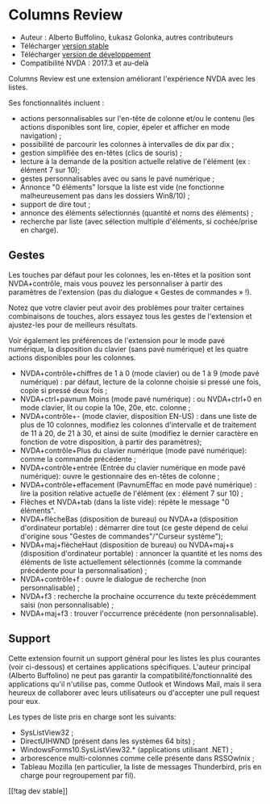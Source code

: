 # Columns Review #

* Auteur : Alberto Buffolino, Łukasz Golonka, autres contributeurs
* Télécharger [version stable][stable]
* Télécharger [version de développement][dev]
* Compatibilité NVDA : 2017.3 et au-delà

Columns Review est une extension améliorant l'expérience NVDA avec les
listes.

Ses fonctionnalités incluent :

* actions personnalisables sur l'en-tête de colonne et/ou le contenu (les
  actions disponibles sont lire, copier, épeler et afficher en mode
  navigation) ;
* possibilité de parcourir les colonnes à intervalles de dix par dix ;
* gestion simplifiée des en-têtes (clics de souris) ;
* lecture à la demande de la position actuelle relative de l'élément (ex :
  élément 7 sur 10);
* gestes personnalisables avec ou sans le pavé numérique ;
* Annonce "0 éléments" lorsque la liste est vide (ne fonctionne
  malheureusement pas dans les dossiers Win8/10) ;
* support de dire tout ;
* annonce des éléments sélectionnés (quantité et noms des éléments) ;
* recherche par liste (avec sélection multiple d'éléments, si cochée/prise
  en charge).

## Gestes

Les touches par défaut pour les colonnes, les en-têtes et la position sont
NVDA+contrôle, mais vous pouvez les personnaliser à partir des paramètres de
l'extension (pas du dialogue « Gestes de commandes » !).

Notez que votre clavier peut avoir des problèmes pour traiter certaines
combinaisons de touches, alors essayez tous les gestes de l'extension et
ajustez-les pour de meilleurs résultats.

Voir également les préférences de l'extension pour le mode pavé numérique,
la disposition du clavier (sans pavé numérique) et les quatre actions
disponibles pour les colonnes.

* NVDA+contrôle+chiffres de 1 à 0 (mode clavier) ou de 1 à 9 (mode pavé
  numérique) : par défaut, lecture de la colonne choisie si pressé une fois,
  copie si pressé deux fois ;
* NVDA+ctrl+pavnum Moins (mode pavé numérique) : ou NVDA+ctrl+0 en mode
  clavier, lit ou copie la 10e, 20e, etc. colonne ;
* NVDA+contrôle+- (mode clavier, disposition EN-US) : dans une liste de plus
  de 10 colonnes, modifiez les colonnes d'intervalle et de traitement de 11
  à 20, de 21 à 30, et ainsi de suite (modifiez le dernier caractère en
  fonction de votre disposition, à partir des paramètres);
* NVDA+contrôle+Plus du clavier numérique (mode pavé numérique): comme la
  commande précédente ;
* NVDA+contrôle+entrée (Entrée du clavier numérique en mode pavé numérique):
  ouvre le gestionnaire des en-têtes de colonne ;
* NVDA+contrôle+effacement (PavnumEffac en mode pavé numérique) : lire la
  position relative actuelle de l'élément (ex : élément 7 sur 10) ;
* Flèches et NVDA+tab (dans la liste vide): répète le message "0 éléments".
* NVDA+flècheBas (disposition de bureau) ou NVDA+a (disposition d'ordinateur
  portable) : démarrer dire tout (ce geste dépend de celui d'origine sous
  "Gestes de commandes"/"Curseur système");
* NVDA+maj+flècheHaut (disposition de bureau) ou NVDA+maj+s (disposition
  d'ordinateur portable) : annoncer la quantité et les noms des éléments de
  liste actuellement sélectionnés (comme la commande précédente pour la
  personnalisation) ;
* NVDA+contrôle+f : ouvre le dialogue de recherche (non personnalisable) ;
* NVDA+f3 : recherche la prochaine occurrence du texte précédemment saisi
  (non personnalisable) ;
* NVDA+maj+f3 : trouver l'occurrence précédente (non personnalisable).

## Support

Cette extension fournit un support général pour les listes les plus
courantes (voir ci-dessous) et certaines applications spécifiques. L'auteur
principal (Alberto Buffolino) ne peut pas garantir la
compatibilité/fonctionnalité des applications qu'il n'utilise pas, comme
Outlook et Windows Mail, mais il sera heureux de collaborer avec leurs
utilisateurs ou d'accepter une pull request pour eux.

Les types de liste pris en charge sont les suivants:

* SysListView32 ;
* DirectUIHWND (présent dans les systèmes 64 bits) ;
* WindowsForms10.SysListView32.* (applications utilisant .NET) ;
* arborescence multi-colonnes comme celle présente dans RSSOwlnix ;
* Tableau Mozilla (en particulier, la liste de messages Thunderbird, pris en
  charge pour regroupement par fil).


[[!tag dev stable]]


[stable]: https://www.nvaccess.org/addonStore/legacy?file=cr

[dev]: https://www.nvaccess.org/addonStore/legacy?file=cr-dev
